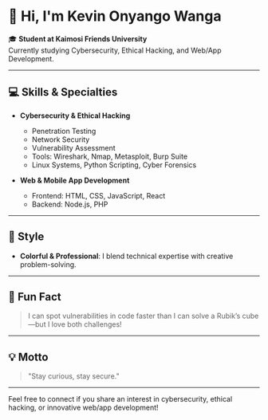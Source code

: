 # 👋 Hi, I'm Kevin Onyango Wanga

🎓 **Student at Kaimosi Friends University**  
Currently studying Cybersecurity, Ethical Hacking, and Web/App Development.

---

## 💻 Skills & Specialties

- **Cybersecurity & Ethical Hacking**
  - Penetration Testing
  - Network Security
  - Vulnerability Assessment
  - Tools: Wireshark, Nmap, Metasploit, Burp Suite
  - Linux Systems, Python Scripting, Cyber Forensics

- **Web & Mobile App Development**
  - Frontend: HTML, CSS, JavaScript, React
  - Backend: Node.js, PHP

---

## 🎨 Style

- **Colorful & Professional**: I blend technical expertise with creative problem-solving.

---

## 🌟 Fun Fact

> I can spot vulnerabilities in code faster than I can solve a Rubik’s cube—but I love both challenges!

---

## 💡 Motto

> "Stay curious, stay secure."

---

Feel free to connect if you share an interest in cybersecurity, ethical hacking, or innovative web/app development!
